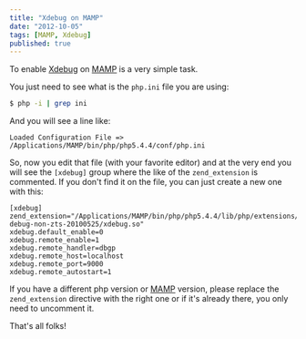 ```yaml
---
title: "Xdebug on MAMP"
date: "2012-10-05"
tags: [MAMP, Xdebug]
published: true
---
```


To enable [Xdebug](http://xdebug.org) on [MAMP](http://www.mamp.info/) is a very simple task.

You just need to see what is the `php.ini` file you are using:

```bash
$ php -i | grep ini
```

And you will see a line like:

```
Loaded Configuration File => /Applications/MAMP/bin/php/php5.4.4/conf/php.ini
```

So, now you edit that file (with your favorite editor) and at the very end you will see the `[xdebug]` group where the like of the `zend_extension` is commented. If you don't find it on the file, you can just create a new one with this:

```
[xdebug]
zend_extension="/Applications/MAMP/bin/php/php5.4.4/lib/php/extensions/no-debug-non-zts-20100525/xdebug.so"
xdebug.default_enable=0
xdebug.remote_enable=1
xdebug.remote_handler=dbgp
xdebug.remote_host=localhost
xdebug.remote_port=9000
xdebug.remote_autostart=1
```

If you have a different php version or [MAMP](http://www.mamp.info/) version, please replace the `zend_extension` directive with the right one or if it's already there, you only need to uncomment it.

That's all folks!
